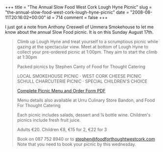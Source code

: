 +++
title = "The Annual Slow Food West Cork Lough Hyne Picnic"
slug = "the-annual-slow-food-west-cork-lough-hyne-picnic"
date = "2008-08-11T20:16:02+00:00"
id = 714
comment = false
+++

I just got a note from Anthony Creswell of Ummera Smokehouse to let me know about the annual Slow Food picnic. It is on this Sunday August 17th.
> Climb up Lough Hyne and treat yourself to a scrumptious picnic while gazing at the spectacular view. Meet at bottom of Lough Hyne to collect your pre-ordered picnic at 1:00pm. They aim to start the climb at 1:30pm
> 
> Packed picnics by Stephen Canty of Food for Thought Catering
> 
> LOCAL SMOKEHOUSE PICNIC · WEST CORK CHEESE PICNIC
> SCHULL CHARCUTERIE PICNIC · SPECIAL CHILDREN'S CHOICE
> 
> [Complete Picnic Menu and Order Form PDF](http://www.slowfoodireland.com/stg/public/download.php?site=site169andfile=slow_picnic_menu_08.pdf)
> 
> Menu details also available at Urru Culinary Store Bandon, and Food For Thought Catering
> 
> Each picnic includes salads, dessert and ¼ bottle wine. Children's picnics include fresh fruit juice.
> 
> Adults    €20\. Children  €8, €15 for 2, €22 for 3
> [](http://www.slowfoodireland.com/stg/public/download.php?site=site169andfile=slow_food_picnic_poster_2008.pdf)
> 
> Book on 087 752 8940 or to [stephen@foodforthoughtwestcork.com](mailto:stephen@foodforthoughtwestcork.com)
Note that you need to book your picnic by this wednesday.
